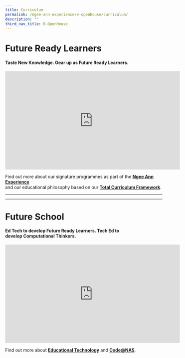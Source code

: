 ```yaml
---
title: Curriculum
permalink: /ngee-ann-experience/e-openhouse/curriculum/
description: ""
third_nav_title: E–OpenHouse
---
```

# Future Ready Learners


#### **Taste New Knowledge.  Gear up as Future Ready Learners.**

<iframe width="560" height="315" src="https://www.youtube.com/embed/rCYOb8Vm6Uk" title="YouTube video player" frameborder="0" allow="accelerometer; autoplay; clipboard-write; encrypted-media; gyroscope; picture-in-picture; web-share" allowfullscreen=""></iframe>

Find out more about our signature programmes as part of the&nbsp;[**Ngee Ann Experience**](/ngee-ann-experience)  
and our educational philosophy based on our&nbsp;[**Total Curriculum Framework**](/curriculum/total-curriculum-framework-tcf).

<hr><hr>

# Future School


#### **Ed Tech**&nbsp;to develop&nbsp;**Future Ready Learners. Tech Ed**&nbsp;to develop&nbsp;**Computational Thinkers.**

<iframe width="560" height="315" src="https://www.youtube.com/embed/234UnA5zb7w" title="YouTube video player" frameborder="0" allow="accelerometer; autoplay; clipboard-write; encrypted-media; gyroscope; picture-in-picture; web-share" allowfullscreen=""></iframe>

Find out more about&nbsp;[**Educational Technology**](/curriculum/educational-technology-in-nas)&nbsp;and&nbsp;[**Code@NAS**](/curriculum/educational-technology-in-nas/code-at-nas).